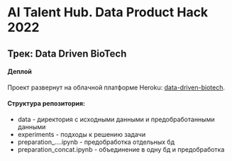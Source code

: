 # AI Talent Hub. Data Product Hack 2022
## Трек: Data Driven BioTech ##
#### Деплой
Проект развернут на облачной платформе Heroku: [data-driven-biotech](https://data-driven-biotech.herokuapp.com/).
#### Структура репозитория:
* data - директория с исходными данными и предобработанными данными
* experiments - подходы к решению задачи
* preparation_....ipynb - предобработка отдельных бд
* preparation_concat.ipynb - объединение в одну бд и предобработка